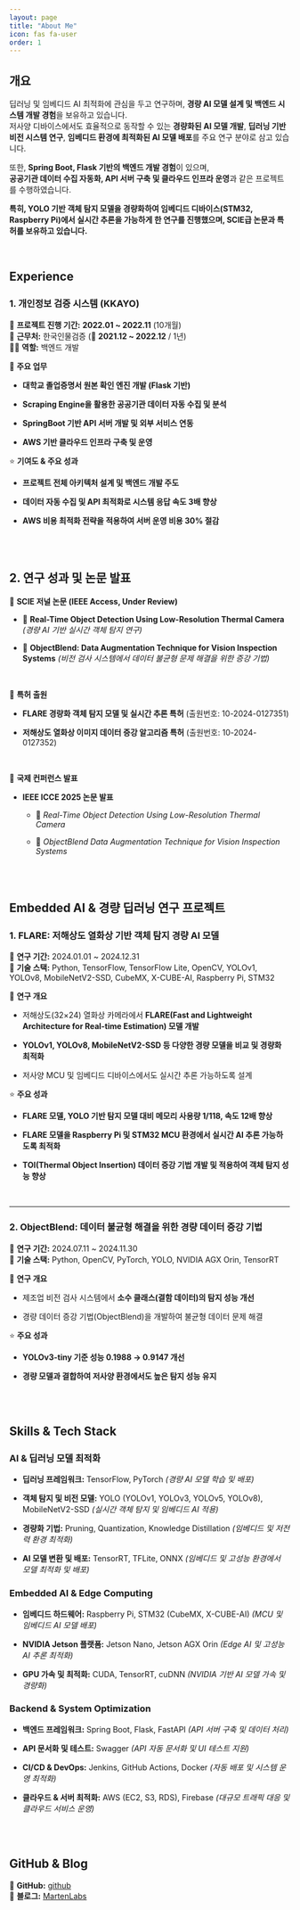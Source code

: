 ```yaml
---
layout: page
title: "About Me"
icon: fas fa-user
order: 1
---
```


## **개요**
딥러닝 및 임베디드 AI 최적화에 관심을 두고 연구하며, **경량 AI 모델 설계 및 백엔드 시스템 개발 경험**을 보유하고 있습니다.  
저사양 디바이스에서도 효율적으로 동작할 수 있는 **경량화된 AI 모델 개발**, **딥러닝 기반 비전 시스템 연구**, **임베디드 환경에 최적화된 AI 모델 배포**를 주요 연구 분야로 삼고 있습니다.  

또한, **Spring Boot, Flask 기반의 백엔드 개발 경험**이 있으며,  
**공공기관 데이터 수집 자동화, API 서버 구축 및 클라우드 인프라 운영**과 같은 프로젝트를 수행하였습니다.  

**특히, YOLO 기반 객체 탐지 모델을 경량화하여 임베디드 디바이스(STM32, Raspberry Pi)에서 실시간 추론을 가능하게 한 연구를 진행했으며, SCIE급 논문과 특허를 보유하고 있습니다.**  

<br/>

## **Experience**  

### **1. 개인정보 검증 시스템 (KKAYO)**
📅 **프로젝트 진행 기간:** **2022.01 ~ 2022.11** (10개월)  
🏢 **근무처:** 한국인물검증 (📅 **2021.12 ~ 2022.12** / 1년)  
👨‍💻 **역할:** 백엔드 개발  

🎯 **주요 업무**  

- **대학교 졸업증명서 원본 확인 엔진 개발 (Flask 기반)**  

- **Scraping Engine을 활용한 공공기관 데이터 자동 수집 및 분석**  

- **SpringBoot 기반 API 서버 개발 및 외부 서비스 연동**  

- **AWS 기반 클라우드 인프라 구축 및 운영**  

⭐ **기여도 & 주요 성과**  

- **프로젝트 전체 아키텍처 설계 및 백엔드 개발 주도**  

- **데이터 자동 수집 및 API 최적화로 시스템 응답 속도 3배 향상**  

- **AWS 비용 최적화 전략을 적용하여 서버 운영 비용 30% 절감**  

<br/>
<br/>

## **2. 연구 성과 및 논문 발표**  

📌 **SCIE 저널 논문 (IEEE Access, Under Review)**  

- 📝 **Real-Time Object Detection Using Low-Resolution Thermal Camera** *(경량 AI 기반 실시간 객체 탐지 연구)*  

- 📝 **ObjectBlend: Data Augmentation Technique for Vision Inspection Systems** *(비전 검사 시스템에서 데이터 불균형 문제 해결을 위한 증강 기법)*  

<br/>

📌 **특허 출원**  

- **FLARE 경량화 객체 탐지 모델 및 실시간 추론 특허** (출원번호: 10-2024-0127351)  

- **저해상도 열화상 이미지 데이터 증강 알고리즘 특허** (출원번호: 10-2024-0127352)  

<br/>

📌 **국제 컨퍼런스 발표**  
- **IEEE ICCE 2025 논문 발표**  
  
  - 📝 *Real-Time Object Detection Using Low-Resolution Thermal Camera*  
  
  - 📝 *ObjectBlend Data Augmentation Technique for Vision Inspection Systems*  

<br/>
<br/>

## **Embedded AI & 경량 딥러닝 연구 프로젝트**  

### **1. FLARE: 저해상도 열화상 기반 객체 탐지 경량 AI 모델**  
📅 **연구 기간:** 2024.01.01 ~ 2024.12.31  
🚀 **기술 스택:** Python, TensorFlow, TensorFlow Lite, OpenCV, YOLOv1, YOLOv8, MobileNetV2-SSD, CubeMX, X-CUBE-AI, Raspberry Pi, STM32  

📝 **연구 개요**  

- 저해상도(32×24) 열화상 카메라에서 **FLARE(Fast and Lightweight Architecture for Real-time Estimation) 모델 개발**  

- **YOLOv1, YOLOv8, MobileNetV2-SSD 등 다양한 경량 모델을 비교 및 경량화 최적화**  

- 저사양 MCU 및 임베디드 디바이스에서도 실시간 추론 가능하도록 설계  

⭐ **주요 성과**  

- **FLARE 모델, YOLO 기반 탐지 모델 대비 메모리 사용량 1/118, 속도 12배 향상**  

- **FLARE 모델을 Raspberry Pi 및 STM32 MCU 환경에서 실시간 AI 추론 가능하도록 최적화**  

- **TOI(Thermal Object Insertion) 데이터 증강 기법 개발 및 적용하여 객체 탐지 성능 향상**  

<br/>

---

### **2. ObjectBlend: 데이터 불균형 해결을 위한 경량 데이터 증강 기법**  
📅 **연구 기간:** 2024.07.11 ~ 2024.11.30  
🚀 **기술 스택:** Python, OpenCV, PyTorch, YOLO, NVIDIA AGX Orin, TensorRT  

📝 **연구 개요**  

- 제조업 비전 검사 시스템에서 **소수 클래스(결함 데이터)의 탐지 성능 개선**  

- 경량 데이터 증강 기법(ObjectBlend)을 개발하여 불균형 데이터 문제 해결  

⭐ **주요 성과**  

- **YOLOv3-tiny 기준 성능 0.1988 → 0.9147 개선**  

- **경량 모델과 결합하여 저사양 환경에서도 높은 탐지 성능 유지**    

<br/>
<br/>

## **Skills & Tech Stack**

### **AI & 딥러닝 모델 최적화**

- **딥러닝 프레임워크:** TensorFlow, PyTorch *(경량 AI 모델 학습 및 배포)*  

- **객체 탐지 및 비전 모델:** YOLO (YOLOv1, YOLOv3, YOLOv5, YOLOv8), MobileNetV2-SSD *(실시간 객체 탐지 및 임베디드 AI 적용)*  

- **경량화 기법:** Pruning, Quantization, Knowledge Distillation *(임베디드 및 저전력 환경 최적화)*  

- **AI 모델 변환 및 배포:** TensorRT, TFLite, ONNX *(임베디드 및 고성능 환경에서 모델 최적화 및 배포)*  

### **Embedded AI & Edge Computing**

- **임베디드 하드웨어:** Raspberry Pi, STM32 (CubeMX, X-CUBE-AI) *(MCU 및 임베디드 AI 모델 배포)*  

- **NVIDIA Jetson 플랫폼:** Jetson Nano, Jetson AGX Orin *(Edge AI 및 고성능 AI 추론 최적화)*  

- **GPU 가속 및 최적화:** CUDA, TensorRT, cuDNN *(NVIDIA 기반 AI 모델 가속 및 경량화)*  

### **Backend & System Optimization**

- **백엔드 프레임워크:** Spring Boot, Flask, FastAPI *(API 서버 구축 및 데이터 처리)*  

- **API 문서화 및 테스트:** Swagger *(API 자동 문서화 및 UI 테스트 지원)*  

- **CI/CD & DevOps:** Jenkins, GitHub Actions, Docker *(자동 배포 및 시스템 운영 최적화)*  

- **클라우드 & 서버 최적화:** AWS (EC2, S3, RDS), Firebase *(대규모 트래픽 대응 및 클라우드 서비스 운영)*  

<br/>
<br/>

## **GitHub & Blog**
🔗 **GitHub:** [github](https://github.com/MartenLabs)  
🔗 **블로그:** [MartenLabs](https://martenlabs.github.io/about/)  
